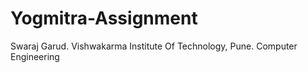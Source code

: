 # Yogmitra-Assignment
Swaraj Garud. 
Vishwakarma Institute Of Technology, Pune. 
Computer Engineering
